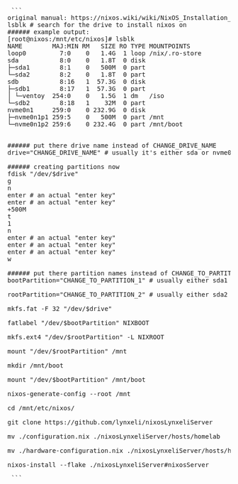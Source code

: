 <pre> ```
original manual: https://nixos.wiki/wiki/NixOS_Installation_Guide
lsblk # search for the drive to install nixos on 
###### example output:
[root@nixos:/mnt/etc/nixos]# lsblk
NAME        MAJ:MIN RM   SIZE RO TYPE MOUNTPOINTS
loop0         7:0    0   1.4G  1 loop /nix/.ro-store
sda           8:0    0   1.8T  0 disk 
├─sda1        8:1    0   500M  0 part 
└─sda2        8:2    0   1.8T  0 part 
sdb           8:16   1  57.3G  0 disk 
├─sdb1        8:17   1  57.3G  0 part 
│ └─ventoy  254:0    0   1.5G  1 dm   /iso
└─sdb2        8:18   1    32M  0 part 
nvme0n1     259:0    0 232.9G  0 disk 
├─nvme0n1p1 259:5    0   500M  0 part /mnt
└─nvme0n1p2 259:6    0 232.4G  0 part /mnt/boot


###### put there drive name instead of CHANGE_DRIVE_NAME
drive="CHANGE_DRIVE_NAME" # usually it's either sda or nvme0n1

###### creating partitions now
fdisk "/dev/$drive"
g
n
enter # an actual "enter key"
enter # an actual "enter key"
+500M
t
1
n
enter # an actual "enter key"
enter # an actual "enter key"
enter # an actual "enter key"
w

###### put there partition names instead of CHANGE_TO_PARTITION_X
bootPartition="CHANGE_TO_PARTITION_1" # usually either sda1 or nvme0n1p1

rootPartition="CHANGE_TO_PARTITION_2" # usually either sda2 or nvme0n1p2

mkfs.fat -F 32 "/dev/$drive"

fatlabel "/dev/$bootPartition" NIXBOOT

mkfs.ext4 "/dev/$rootPartition" -L NIXROOT

mount "/dev/$rootPartition" /mnt

mkdir /mnt/boot

mount "/dev/$bootPartition" /mnt/boot

nixos-generate-config --root /mnt

cd /mnt/etc/nixos/

git clone https://github.com/lynxeli/nixosLynxeliServer

mv ./configuration.nix ./nixosLynxeliServer/hosts/homelab

mv ./hardware-configuration.nix ./nixosLynxeliServer/hosts/homelab

nixos-install --flake ./nixosLynxeliServer#nixosServer
<pre> ```
